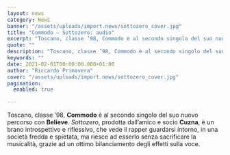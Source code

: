 ```yaml
---
layout: news
category: News
banner: "/assets/uploads/import.news/sottozero_cover.jpg"
title: "Commodo – Sottozero: audio"
excerpt: "Toscano, classe ’98, Commodo è al secondo singolo del suo nuovo percorso con Believe. Sottozero, prodotta dall’amico e socio Cuzna, è un brano introspettivo e riflessivo, che vede il rapper guardarsi intorno, in una società fredda e spietata, ma riesce ad esserlo senza sacrificare la musicalità, grazie ad un ottimo bilanciamento degli effetti sulla voce. [&hellip"
quote: ""
description: "Toscano, classe ’98, Commodo è al secondo singolo del suo nuovo percorso con Believe. Sottozero, prodotta dall’amico e socio Cuzna, è un brano introspettivo e riflessivo, che vede il rapper guardarsi intorno, in una società fredda e spietata, ma riesce ad esserlo senza sacrificare la musicalità, grazie ad un ottimo bilanciamento degli effetti sulla voce. [&hellip"
keywords: ""
date: 2021-02-01T00:00:00.000+01:00
author: "Riccardo Primavera"
cover: "/assets/uploads/import.news/sottozero_cover.jpg"
pagination:
  enabled: true

---
```


Toscano, classe ’98, **Commodo** è al secondo singolo del suo nuovo percorso con **Believe**. _Sottozero_, prodotta dall’amico e socio **Cuzna**, è un brano introspettivo e riflessivo, che vede il rapper guardarsi intorno, in una società fredda e spietata, ma riesce ad esserlo senza sacrificare la musicalità, grazie ad un ottimo bilanciamento degli effetti sulla voce.